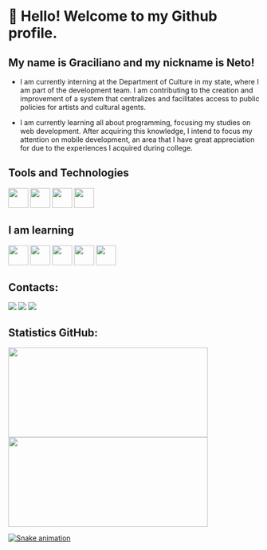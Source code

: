 # 👋 Hello! Welcome to my Github profile.
## My name is Graciliano and my nickname is Neto!

- I am currently interning at the Department of Culture in my state, where I am part of the development team. I am contributing to the creation and improvement of a system that centralizes and facilitates access to public policies for artists and cultural agents.

- I am currently learning all about programming, focusing my studies on web development. After acquiring this knowledge, I intend to focus my attention on mobile development, an area that I have great appreciation for due to the experiences I acquired during college.

## Tools and Technologies
<img src="https://cdn.jsdelivr.net/gh/devicons/devicon@latest/icons/html5/html5-original.svg" width="40" height="40" />  <img src="https://cdn.jsdelivr.net/gh/devicons/devicon@latest/icons/css3/css3-original.svg" width="40" height="40" /> <img src="https://cdn.jsdelivr.net/gh/devicons/devicon@latest/icons/javascript/javascript-original.svg" width="40" height="40" /> <img src="https://cdn.jsdelivr.net/gh/devicons/devicon@latest/icons/php/php-original.svg" width="40" height="40" />

## I am learning
<img src="https://cdn.jsdelivr.net/gh/devicons/devicon@latest/icons/nodejs/nodejs-original.svg" width="40" height="40" /> <img src="https://cdn.jsdelivr.net/gh/devicons/devicon@latest/icons/nextjs/nextjs-original.svg" width="40" height="40" /> <img src="https://cdn.jsdelivr.net/gh/devicons/devicon@latest/icons/typescript/typescript-original.svg" width="40" height="40" /> <img src="https://cdn.jsdelivr.net/gh/devicons/devicon@latest/icons/nestjs/nestjs-original.svg" width="40" height="40" /> <img src="https://cdn.jsdelivr.net/gh/devicons/devicon@latest/icons/react/react-original.svg" width="40" height="40" />                      

## Contacts:

<div>
<a href="https://www.instagram.com/gracilianoneto.dev?igsh=MXMyaWJ6YzVwZW12Ng==" target="_blank"><img loading="lazy" src="https://img.shields.io/badge/-Instagram-%23E4405F?style=for-the-badge&logo=instagram&logoColor=white" target="_blank"></a>
<a href = "gracilianoneto.dev@gmail.com"><img loading="lazy" src="https://img.shields.io/badge/Gmail-D14836?style=for-the-badge&logo=gmail&logoColor=white" target="_blank"></a>
<a href="https://www.linkedin.com/in/gracilianoneto/" target="_blank"><img loading="lazy" src="https://img.shields.io/badge/-LinkedIn-%230077B5?style=for-the-badge&logo=linkedin&logoColor=white" target="_blank"></a>   
</div>

## Statistics GitHub:
<div>
<a href="https://github.com/devgracilianoneto">
<img loading="lazy" height="180em" src="https://github-readme-stats.vercel.app/api/top-langs/?username=devgracilianoneto&layout=compact&langs_count=7&theme=dracula" width="400" height="400" /> <img loading="lazy" height="180em" src="https://github-readme-stats.vercel.app/api?username=devgracilianoneto&show_icons=true&theme=dracula&include_all_commits=true&count_private=true"  width="400" height="400"  />
</div>

![Snake animation](https://github.com/devgracilianoneto/devgracilianoneto/blob/output/github-contribution-grid-snake.svg)
